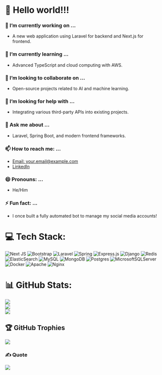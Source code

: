 # 👋 Hello world!!!
### 🔭 I’m currently working on ...
- A new web application using Laravel for backend and Next.js for frontend.

### 🌱 I’m currently learning ...
- Advanced TypeScript and cloud computing with AWS.

### 👯 I’m looking to collaborate on ...
- Open-source projects related to AI and machine learning.

### 🤔 I’m looking for help with ...
- Integrating various third-party APIs into existing projects.

### 💬 Ask me about ...
- Laravel, Spring Boot, and modern frontend frameworks.

### 📫 How to reach me: ...
- [Email: your.email@example.com](mailto:your.email@example.com)
- [LinkedIn](https://www.linkedin.com/in/your-profile)

### 😄 Pronouns: ...
- He/Him

### ⚡ Fun fact: ...
- I once built a fully automated bot to manage my social media accounts!

# 💻 Tech Stack:
![Next JS](https://img.shields.io/badge/Next-black?style=for-the-badge&logo=next.js&logoColor=white) 
![Bootstrap](https://img.shields.io/badge/bootstrap-%238511FA.svg?style=for-the-badge&logo=bootstrap&logoColor=white) 
![Laravel](https://img.shields.io/badge/laravel-%23FF2D20.svg?style=for-the-badge&logo=laravel&logoColor=white) 
![Spring](https://img.shields.io/badge/spring-%236DB33F.svg?style=for-the-badge&logo=spring&logoColor=white) 
![Express.js](https://img.shields.io/badge/express.js-%23404d59.svg?style=for-the-badge&logo=express&logoColor=%2361DAFB) 
![Django](https://img.shields.io/badge/django-%23092E20.svg?style=for-the-badge&logo=django&logoColor=white) 
![Redis](https://img.shields.io/badge/redis-%23DD0031.svg?style=for-the-badge&logo=redis&logoColor=white) 
![ElasticSearch](https://img.shields.io/badge/-ElasticSearch-005571?style=for-the-badge&logo=elasticsearch)
![MySQL](https://img.shields.io/badge/mysql-4479A1.svg?style=for-the-badge&logo=mysql&logoColor=white) 
![MongoDB](https://img.shields.io/badge/MongoDB-%234ea94b.svg?style=for-the-badge&logo=mongodb&logoColor=white) 
![Postgres](https://img.shields.io/badge/postgres-%23316192.svg?style=for-the-badge&logo=postgresql&logoColor=white) 
![MicrosoftSQLServer](https://img.shields.io/badge/Microsoft%20SQL%20Server-CC2927?style=for-the-badge&logo=microsoft%20sql%20server&logoColor=white)
![Docker](https://img.shields.io/badge/docker-%230db7ed.svg?style=for-the-badge&logo=docker&logoColor=white)
![Apache](https://img.shields.io/badge/apache-%23D42029.svg?style=for-the-badge&logo=apache&logoColor=white) 
![Nginx](https://img.shields.io/badge/nginx-%23009639.svg?style=for-the-badge&logo=nginx&logoColor=white) 
# 📊 GitHub Stats:
![](https://github-readme-stats.vercel.app/api?username=mdzenos&theme=neon&hide_border=false&include_all_commits=false&count_private=false)<br/>
![](https://github-readme-streak-stats.herokuapp.com/?user=mdzenos&theme=neon&hide_border=false)<br/>
![](https://github-readme-stats.vercel.app/api/top-langs/?username=mdzenos&theme=neon&hide_border=false&include_all_commits=false&count_private=false&layout=compact)

## 🏆 GitHub Trophies
![](https://github-profile-trophy.vercel.app/?username=mdzenos&theme=radical&no-frame=false&no-bg=false&margin-w=4)

### ✍️ Quote
![](https://quotes-github-readme.vercel.app/api?type=horizontal&theme=gruvbox)
